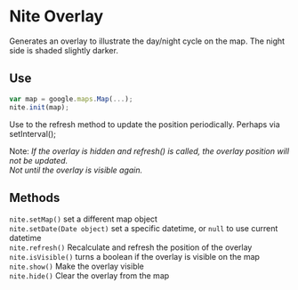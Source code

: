 # Nite Overlay

Generates an overlay to illustrate the day/night cycle on the map. The night side is shaded slightly darker.

## Use

```javascript
var map = google.maps.Map(...);
nite.init(map);
```
Use to the refresh method to update the position periodically. Perhaps via setInterval();

Note: *If the overlay is hidden and refresh() is called, the overlay position will not be updated.  
Not until the overlay is visible again.*

## Methods

`nite.setMap()` set a different map object  
`nite.setDate(Date object)` set a specific datetime, or `null` to use current datetime  
`nite.refresh()` Recalculate and refresh the position of the overlay  
`nite.isVisible()` turns a boolean if the overlay is visible on the map  
`nite.show()` Make the overlay visible  
`nite.hide()` Clear the overlay from the map  

